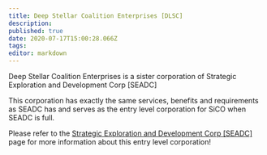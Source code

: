 ```yaml
---
title: Deep Stellar Coalition Enterprises [DLSC]
description: 
published: true
date: 2020-07-17T15:00:28.066Z
tags: 
editor: markdown
---
```


Deep Stellar Coalition Enterprises is a sister corporation of Strategic Exploration and Development Corp [SEADC]

This corporation has exactly the same services, benefits and requirements as SEADC has and serves as the entry level corporation for SiCO when SEADC is full.

Please refer to the [Strategic Exploration and Development Corp [SEADC]](/community/coalition-corporations/seadc) page for more information about this entry level corporation!